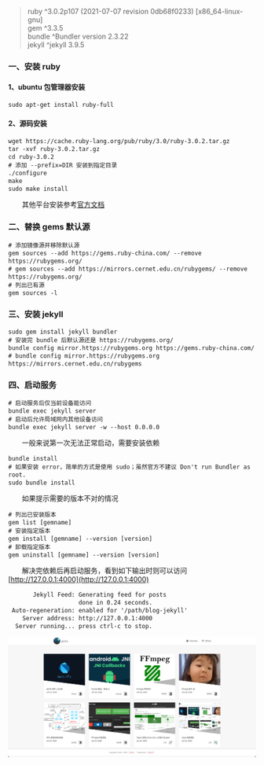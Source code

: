 > ruby ^3.0.2p107 (2021-07-07 revision 0db68f0233) [x86_64-linux-gnu]  
> gem ^3.3.5  
> bundle ^Bundler version 2.3.22  
> jekyll ^jekyll 3.9.5  


### 一、安装 ruby

#### 1、ubuntu 包管理器安装

~~~shell
sudo apt-get install ruby-full
~~~

#### 2、源码安装

~~~shell
wget https://cache.ruby-lang.org/pub/ruby/3.0/ruby-3.0.2.tar.gz
tar -xvf ruby-3.0.2.tar.gz
cd ruby-3.0.2
# 添加 --prefix=DIR 安装到指定目录
./configure
make
sudo make install
~~~

&emsp;&emsp;其他平台安装参考[官方文档](https://www.ruby-lang.org/zh_cn/documentation/installation/)

### 二、替换 gems 默认源

~~~shell
# 添加镜像源并移除默认源
gem sources --add https://gems.ruby-china.com/ --remove https://rubygems.org/
# gem sources --add https://mirrors.cernet.edu.cn/rubygems/ --remove https://rubygems.org/
# 列出已有源
gem sources -l
~~~

### 三、安装 jekyll

~~~shell
sudo gem install jekyll bundler
# 安装完 bundle 后默认源还是 https://rubygems.org/
bundle config mirror.https://rubygems.org https://gems.ruby-china.com/
# bundle config mirror.https://rubygems.org https://mirrors.cernet.edu.cn/rubygems
~~~

### 四、启动服务

~~~shell
# 启动服务后仅当前设备能访问
bundle exec jekyll server
# 启动后允许局域网内其他设备访问
bundle exec jekyll server -w --host 0.0.0.0
~~~

&emsp;&emsp;一般来说第一次无法正常启动，需要安装依赖

~~~shell
bundle install
# 如果安装 error，简单的方式是使用 sudo；虽然官方不建议 Don't run Bundler as root.
sudo bundle install
~~~

&emsp;&emsp;如果提示需要的版本不对的情况

~~~shell
# 列出已安装版本
gem list [gemname]
# 安装指定版本
gem install [gemname] --version [version]
# 卸载指定版本
gem uninstall [gemname] --version [version]
~~~

&emsp;&emsp;解决完依赖后再启动服务，看到如下输出时则可以访问 [http://127.0.0.1:4000](http://127.0.0.1:4000)

~~~shell
       Jekyll Feed: Generating feed for posts
                    done in 0.24 seconds.
 Auto-regeneration: enabled for '/path/blog-jekyll'
    Server address: http://127.0.0.1:4000
  Server running... press ctrl-c to stop.
~~~

![](assets/images/2024-06-25-09-41-47.png)